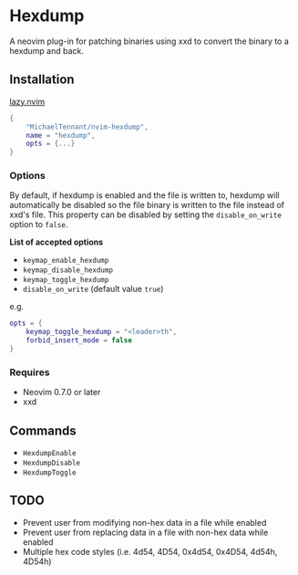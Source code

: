 # Hexdump
A neovim plug-in for patching binaries using xxd to convert the binary to a hexdump and back. 

## Installation
[lazy.nvim](https://github.com/folke/lazy.nvim)
```lua
{
    "MichaelTennant/nvim-hexdump", 
    name = "hexdump", 
    opts = {...}
}
```
### Options
By default, if hexdump is enabled and the file is written to, hexdump will automatically be disabled so the file binary is written to the file instead of xxd's file. This property can be disabled by setting the `disable_on_write` option to `false`.

**List of accepted options**
- `keymap_enable_hexdump`
- `keymap_disable_hexdump`
- `keymap_toggle_hexdump`
- `disable_on_write` (default value `true`)

e.g.
```lua
opts = {
    keymap_toggle_hexdump = "<leader>th", 
    forbid_insert_mode = false
}
```

### Requires
- Neovim 0.7.0 or later
- xxd

## Commands
- `HexdumpEnable`
- `HexdumpDisable`
- `HexdumpToggle`

## TODO
- Prevent user from modifying non-hex data in a file while enabled
- Prevent user from replacing data in a file with non-hex data while enabled
- Multiple hex code styles (i.e. 4d54, 4D54, 0x4d54, 0x4D54, 4d54h, 4D54h)
